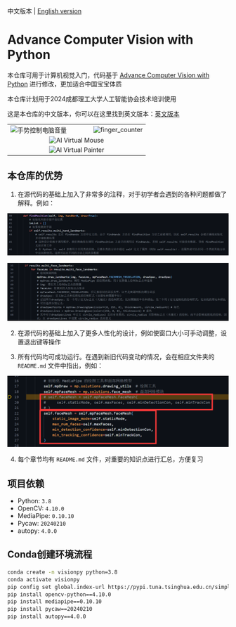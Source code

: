中文版本 | [English version](https://github.com/Diraw/Advance-Computer-Vision-with-Python/tree/main_en)

# Advance Computer Vision with Python

本仓库可用于计算机视觉入门，代码基于 [Advance Computer Vision with Python](https://www.computervision.zone/courses/advance-computer-vision-with-python/) 进行修改，更加适合中国宝宝体质

本仓库计划用于2024成都理工大学人工智能协会技术培训使用

这是本仓库的中文版本，你可以在这里找到英文版本：[英文版本](https://github.com/Diraw/Advance-Computer-Vision-with-Python/tree/main_en)

<table width="100%">
  <tr>
    <td width="60%"><img src="./pics/手势控制电脑音量.gif" alt="手势控制电脑音量"></td>
    <td width="40%"><img src="./pics/finger_counter.gif" alt="finger_counter"></td>
  </tr>
  <tr>
    <td colspan="2" style="text-align: center;"><img src="./pics/AI Virtual Mouse.gif" alt="AI Virtual Mouse"></td>
  </tr>
  <tr>
    <td colspan="2" style="text-align: center;"><img src="./pics/AI Virtual Painter.gif" alt="AI Virtual Painter"></td>
  </tr>
</table>


## 本仓库的优势

1. 在源代码的基础上加入了非常多的注释，对于初学者会遇到的各种问题都做了解释。例如：

![1](./pics/1.png)

![2](./pics/2.png)

2. 在源代码的基础上加入了更多人性化的设计，例如使窗口大小可手动调整，设置退出键等操作

3. 所有代码均可成功运行。在遇到新旧代码变动的情况，会在相应文件夹的 `README.md` 文件中指出，例如：

![3](./Chapter%204%20Face%20Mesh/pics/关键字传参.png)

4. 每个章节均有 `README.md` 文件，对重要的知识点进行汇总，方便复习

## 项目依赖

- Python: `3.8`
- OpenCV: `4.10.0`
- MediaPipe: `0.10.10`
- Pycaw: `20240210`
- autopy: `4.0.0`

## Conda创建环境流程

```bash
conda create -n visionpy python=3.8
conda activate visionpy
pip config set global.index-url https://pypi.tuna.tsinghua.edu.cn/simple
pip install opencv-python==4.10.0
pip install mediapipe==0.10.10
pip install pycaw==20240210
pip install autopy==4.0.0
```
